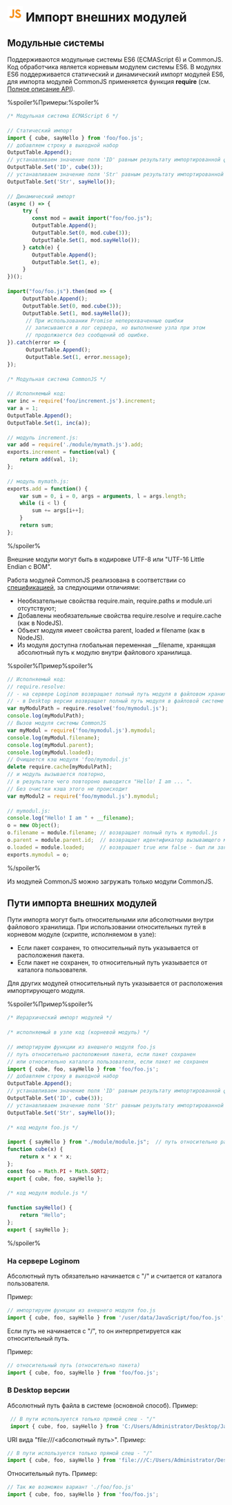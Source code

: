 # ![](../../../media/app/icons/component-18/component-default-55.svg) Импорт внешних модулей

## Модульные системы

Поддерживаются модульные системы ES6 (ECMAScript 6) и CommonJS. Код обработчика является корневым модулем системы ES6.
В модулях ES6 поддерживается статический и динамический импорт модулей ES6, для импорта модулей CommonJS применяется функция **require** (см. [Полное описание API](./api-description.md)).

%spoiler%Примеры:%spoiler%

```javascript
/* Модульная система ECMAScript 6 */

// Статический импорт
import { cube, sayHello } from 'foo/foo.js';
// добавляем строку в выходной набор
OutputTable.Append();
// устанавливаем значение поля 'ID' равным результату импортированной функции cube(3)
OutputTable.Set('ID', cube(3));
// устанавливаем значение поля 'Str' равным результату импортированной функции sayHello()
OutputTable.Set('Str', sayHello());

// Динамический импорт
(async () => {
     try {
        const mod = await import("foo/foo.js");
        OutputTable.Append();
        OutputTable.Set(0, mod.cube(3));
        OutputTable.Set(1, mod.sayHello());
     } catch(e) {
        OutputTable.Append();
        OutputTable.Set(1, e);
     }
})();

import("foo/foo.js").then(mod => {
     OutputTable.Append();
     OutputTable.Set(0, mod.cube(3));
     OutputTable.Set(1, mod.sayHello());
      // При использовании Promise неперехваченные ошибки
      // записываются в лог сервера, но выполнение узла при этом
      // продолжается без сообщений об ошибке.
}).catch(error => {
      OutputTable.Append();
      OutputTable.Set(1, error.message);  
});

/* Модульная система CommonJS */

// Исполняемый код:
var inc = require('foo/increment.js').increment;
var a = 1;
OutputTable.Append();
OutputTable.Set(1, inc(a));  

// модуль increment.js:
var add = require('./module/mymath.js').add;
exports.increment = function(val) {
    return add(val, 1);
};

// модуль mymath.js:
exports.add = function() {
    var sum = 0, i = 0, args = arguments, l = args.length;
    while (i < l) {
        sum += args[i++];
    }
    return sum;
};
```

%/spoiler%

Внешние модули могут быть в кодировке UTF-8 или "UTF-16 Little Endian с BOM".

Работа модулей CommonJS реализована в соответствии со [спецификацией](http://wiki.commonjs.org/wiki/Modules/1.1.1), за следующими отличиями:

- Необязательные свойства require.main, require.paths и module.uri отсутствуют;
- Добавлены необязательные свойства require.resolve и require.cache (как в NodeJS).
- Объект модуля имеет свойства parent, loaded и filename (как в NodeJS).
- Из модуля доступна глобальная переменная __filename, хранящая абсолютный путь к модулю внутри файлового хранилища.

%spoiler%Пример%spoiler%

```javascript
// Исполняемый код:
// require.resolve:
// - на сервере Loginom возвращает полный путь модуля в файловом хранилище
// - в Desktop версии возвращает полный путь модуля в файловой системе
var myModulPath = require.resolve('foo/mymodul.js');
console.log(myModulPath);
// Вызов модуля системы CommonJS
var myModul = require('foo/mymodul.js').mymodul;
console.log(myModul.filename);
console.log(myModul.parent);
console.log(myModul.loaded);
// Очищается кэш модуля 'foo/mymodul.js'
delete require.cache[myModulPath];
// и модуль вызывается повторно,
// в результате чего повтороно выводится "Hello! I am ... ".
// Без очистки кэша этого не происходит
var myModul2 = require('foo/mymodul.js').mymodul;

// mymodul.js:
console.log("Hello! I am " + __filename);
o = new Object();
o.filename = module.filename; // возвращает полный путь к mymodul.js
o.parent = module.parent.id;  // возвращает идентификатор вызывающего модуля
o.loaded = module.loaded;     // возвращает true или false - был ли загружен модуль
exports.mymodul = o;
```

%/spoiler%

Из модулей CommonJS можно загружать только модули CommonJS.

## Пути импорта внешних модулей

Пути импорта могут быть относительными или абсолютными внутри файлового хранилища. При использовании относительных путей в корневом модуле (скрипте, исполняемом в узле):

- Если пакет сохранен, то относительный путь указывается от расположения пакета.
- Если пакет не сохранен, то относительный путь указывается от каталога пользователя.

Для других модулей относительный путь указывается от расположения импортирующего модуля.

%spoiler%Пример%spoiler%

```javascript
/* Иерархический импорт модулей */

/* исполняемый в узле код (корневой модуль) */

// импортируем функции из внешнего модуля foo.js
// путь относительно расположения пакета, если пакет сохранен
// или относительно каталога пользователя, если пакет не сохранен
import { cube, foo, sayHello } from 'foo/foo.js';
// добавляем строку в выходной набор
OutputTable.Append();
// устанавливаем значение поля 'ID' равным результату импортированной функции cube(3)
OutputTable.Set('ID', cube(3));
// устанавливаем значение поля 'Str' равным результату импортированной функции sayHello()
OutputTable.Set('Str', sayHello());

/* код модуля foo.js */

import { sayHello } from "./module/module.js";  // путь относительно расположения модуля foo.js
function cube(x) {
    return x * x * x;
};
const foo = Math.PI + Math.SQRT2;
export { cube, foo, sayHello };

/* код модуля module.js */

function sayHello() {
    return "Hello";
};
export { sayHello };
```

%/spoiler%

### На сервере Loginom

Абсолютный путь обязательно начинается с "/" и считается от каталога пользователя.

Пример:

```javascript
// импортируем функции из внешнего модуля foo.js
import { cube, foo, sayHello } from '/user/data/JavaScript/foo/foo.js';
```

Если путь не начинается с "/", то он интерпретируется как относительный путь.

Пример:

```javascript
// относительный путь (относительно пакета)
import { cube, foo, sayHello } from 'foo/foo.js';
```

### В Desktop версии

Абсолютный путь файла в системе (основной способ). Пример:

```javascript
 // В пути используется только прямой слеш - "/"
 import { cube, foo, sayHello } from 'C:/Users/Administrator/Desktop/JavaScript/foo/foo.js';
```

URI вида "file:///<абсолютный путь>". Пример:

```javascript
// В пути используется только прямой слеш - "/"
import { cube, foo, sayHello } from 'file:///C:/Users/Administrator/Desktop/JavaScript/foo/foo.js';
```

Относительный путь. Пример:

```javascript
// Так же возможен вариант './foo/foo.js'
import { cube, foo, sayHello } from 'foo/foo.js';
```
